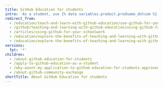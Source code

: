 ```yaml
---
title: GitHub Education for students
intro: 'As a student, use {% data variables.product.prodname_dotcom %} to collaborate on your school projects and build real-world experience.'
redirect_from:
  - /education/teach-and-learn-with-github-education/use-github-for-your-schoolwork
  - /github/teaching-and-learning-with-github-education/using-github-for-your-schoolwork
  - /articles/using-github-for-your-schoolwork
  - /education/explore-the-benefits-of-teaching-and-learning-with-github-education/use-github-for-your-schoolwork
  - /education/explore-the-benefits-of-teaching-and-learning-with-github-education/github-global-campus-for-students
versions:
  fpt: '*'
children:
  - /about-github-education-for-students
  - /apply-to-github-education-as-a-student
  - /why-wasnt-my-application-to-github-education-for-students-approved
  - /about-github-community-exchange
shortTitle: About GitHub Education for students
---
```


